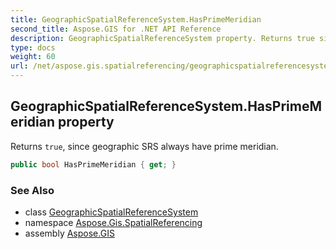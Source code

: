 ```yaml
---
title: GeographicSpatialReferenceSystem.HasPrimeMeridian
second_title: Aspose.GIS for .NET API Reference
description: GeographicSpatialReferenceSystem property. Returns true since geographic SRS always have prime meridian
type: docs
weight: 60
url: /net/aspose.gis.spatialreferencing/geographicspatialreferencesystem/hasprimemeridian/
---
```

## GeographicSpatialReferenceSystem.HasPrimeMeridian property

Returns `true`, since geographic SRS always have prime meridian.

```csharp
public bool HasPrimeMeridian { get; }
```

### See Also

* class [GeographicSpatialReferenceSystem](../)
* namespace [Aspose.Gis.SpatialReferencing](../../geographicspatialreferencesystem/)
* assembly [Aspose.GIS](../../../)


